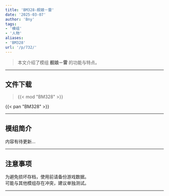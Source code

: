 ```yaml
---
title: 'BM328-舰娘－雷'
date: '2025-03-07'
author: 'Bny'
tags:
- '模组'
- '人物'
aliases:
- 'BM328'
url: '/p/732/'
---
```


> 本文介绍了模组 **舰娘－雷** 的功能与特点。

---

## 文件下载  

> {{< mod "BM328" >}}  

{{< pan "BM328" >}}  

---

## 模组简介

>  
内容有待更新...  

---

## 注意事项

>  
为避免损坏存档，使用前请备份游戏数据。  
可能与其他模组存在冲突，建议单独测试。  

---


